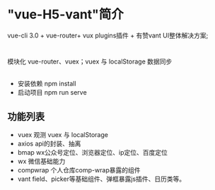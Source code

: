 # "vue-H5-vant"简介
vue-cli 3.0 + vue-router+ vux plugins插件 + 有赞vant UI整体解决方案;
#
模块化 vue-router、vuex；vuex 与 localStorage 数据同步
##
- 安装依赖 npm install
- 启动项目 npm run serve

## 功能列表

- vuex  观测 vuex 与 localStorage 
- axios api的封装、抽离 
- bmap  wx公众号定位、浏览器定位、ip定位、百度定位
- wx 微信基础能力
- compwrap 个人仓库comp-wrap暴露的组件
- vant field、picker等基础组件、弹框暴露js插件、日历类等。

